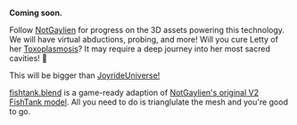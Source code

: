 **Coming soon.**

Follow [NotGaylien](https://github.com/NotGaylien) for progress on the 3D assets powering this technology. We will have virtual abductions, probing, and more! Will you cure Letty of her [Toxoplasmosis](https://en.wikipedia.org/wiki/Toxoplasmosis)? It may require a deep journey into her most sacred cavities! 👀

This will be bigger than [JoyrideUniverse!](https://joyrideuniverse.com/)

[fishtank.blend](fishtank.blend) is a game-ready adaption of [NotGaylien's original V2 FishTank model](https://github.com/NotGaylien). All you need to do is trianglulate the mesh and you're good to go.

